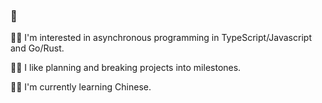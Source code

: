 ### 👋

👨‍💻 I'm interested in asynchronous programming in TypeScript/Javascript and Go/Rust.

👨‍💼 I like planning and breaking projects into milestones.

👨‍🎓 I'm currently learning Chinese.
